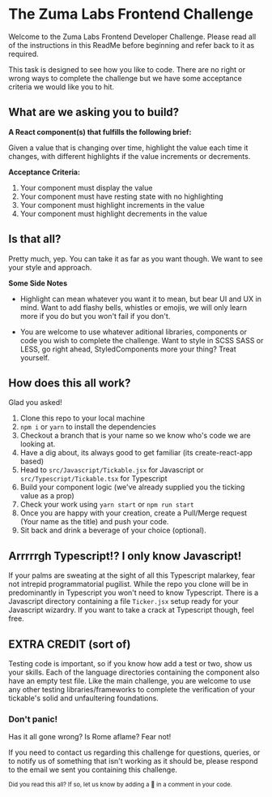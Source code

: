 # The Zuma Labs Frontend Challenge

Welcome to the Zuma Labs Frontend Developer Challenge. Please read all of the instructions in this ReadMe before beginning and refer back to it as required.

This task is designed to see how you like to code. There are no right or wrong ways to complete the challenge but we have some acceptance criteria we would like you to hit. 

## What are we asking you to build? 

**A React component(s) that fulfills the following brief:**

Given a value that is changing over time, highlight the value each time it changes, with different highlights if the value increments or decrements.

**Acceptance Criteria:**

1. Your component must display the value
2. Your component must have resting state with no highlighting
3. Your component must highlight increments in the value
4. Your component must highlight decrements in the value

## Is that all? 

Pretty much, yep. You can take it as far as you want though. We want to see your style and approach. 

**Some Side Notes**

* Highlight can mean whatever you want it to mean, but bear UI and UX in mind.
Want to add flashy bells, whistles or emojis, we will only learn more if you do but you won't fail if you don't. 

* You are welcome to use whatever aditional libraries, components or code you wish to complete the challenge. Want to style in SCSS SASS or LESS, go right ahead, StyledComponents more your thing? Treat yourself. 

## How does this all work? 

Glad you asked! 

1. Clone this repo to your local machine
2. `npm i` or `yarn` to install the dependencies
3. Checkout a branch that is your name so we know who's code we are looking at.
2. Have a dig about, its always good to get familiar (its create-react-app based)
4. Head to `src/Javascript/Tickable.jsx` for Javascript or `src/Typescript/Tickable.tsx` for Typescript
5. Build your component logic (we've already supplied you the ticking value as a prop)
6. Check your work using `yarn start` or `npm run start`
6. Once you are happy with your creation, create a Pull/Merge request (Your name as the title) and push your code. 
7. Sit back and drink a beverage of your choice (optional).

## Arrrrrgh Typescript!? I only know Javascript!

If your palms are sweating at the sight of all this Typescript malarkey, fear not intrepid programmatorial pugilist. While the repo you clone will be in predominantly in Typescript you won't need to know Typescript. There is a Javascript directory containing a file `Ticker.jsx` setup ready for your Javascript wizardry. If you want to take a crack at Typescript though, feel free. 

## EXTRA CREDIT (sort of)

Testing code is important, so if you know how add a test or two, show us your skills. Each of the language directories containing the component also have an empty test file. Like the main challenge, you are welcome to use any other testing libraries/frameworks to complete the verification of your tickable's solid and unfaultering foundations. 

### Don't panic!
Has it all gone wrong? Is Rome aflame? Fear not!

If you need to contact us regarding this challenge for questions, queries, or to notify us of something that isn't working as it should be, please respond to the email we sent you containing this challenge. 

<sub>Did you read this all? If so, let us know by adding a 🐸 in a comment in your code.</sub>
